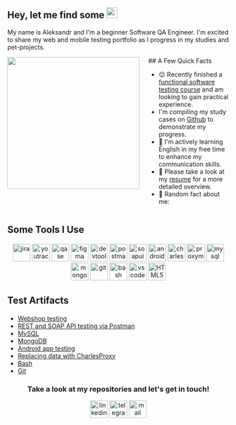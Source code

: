 ## Hey, let me find some <img src="https://em-content.zobj.net/source/microsoft-teams/363/lady-beetle_1f41e.png" height="25" >

<p> My name is Aleksandr and I'm a beginner Software QA Engineer. I'm excited to share my web and mobile testing portfolio as I progress in my studies and pet-projects.</p> 

<div style="display: flex; align-items: flex-start; margin-bottom: 20px;">
   <img align="left" src="https://gifs.obs.ru-moscow-1.hc.sbercloud.ru/d09adf05a57c04b5aa0aa419359abe5062a9298047c6fab7491c30ad99988c10.gif" style="width: 300px; margin-right: 20px;">
   <div>
     ## A Few Quick Facts
    <ul>
        <li> 😌 Recently finished a <a href="">functional software testing course</a> and am looking to gain practical experience. </li>
       <li> I'm compiling my study cases on <a href="https://github.com/AleksandrBarchuk">Github</a> to demonstrate my progress.</li> </li>
       <li> 📖 I'm actively learning English in my free time to enhance my communication skills.</li>
       <li> 📙 Please take a look at my <a href="">resume</a> for a more detailed overview.</li> 
        <li> 🧣 Random fact about me:  </li>
    </ul>
    </div>
</div>
  
<h2 style="margin-bottom: 20px;">Some Tools I Use</h2>
<p style="text-align: center; margin-bottom: 20px;">
  <img src="https://cdn.jsdelivr.net/gh/devicons/devicon/icons/jira/jira-original.svg" title="jira" alt="jira" width="40" height="40"/>
  <img src="https://upload.wikimedia.org/wikipedia/commons/thumb/8/8d/YouTrack_Icon.svg/1024px-YouTrack_Icon.svg.png?20200803082248" title="youtrack" alt="youtrack" width="40" height="40"/>
  <img src="https://luna1.co/eb0187.png" title="qase" alt="qase" width="40" height="40"/>
    <img src="c" title="figma" alt="figma" width="40" height="40"/>
  <img src="https://d33wubrfki0l68.cloudfront.net/38b5c953a4667366685d55db55d057c86db1fc54/a0fdc/static/acae6b24d940347661ca901ea07f47c1/chrome-dev-logo-icon.png" title="devtools" alt="devtools" width="40" height="40"/>
  <img src="https://www.svgrepo.com/show/354202/postman-icon.svg" title="postman" alt="postman" width="40" height="40"/>
  <img src="https://encrypted-tbn0.gstatic.com/images?q=tbn:ANd9GcTDLj-17hLuPse4K5lo4VLNFRn89rjLSB-KKIZMdNjB0Q&s" title="soapui" alt="soapui" width="40" height="40"/>
   <img src="https://cdn.jsdelivr.net/gh/devicons/devicon/icons/androidstudio/androidstudio-original.svg" title="android-studio" alt="android-studio" width="40" height="40"/>
  <img src="https://cdn.icon-icons.com/icons2/3053/PNG/512/charles_proxy_macos_bigsur_icon_190302.png" title="charles-proxy" alt="charles-proxy" width="40" height="40"/>
  <img src="https://ph-files.imgix.net/f1aba60e-b071-4afd-bde6-7c123853a3ae.png?auto=format" title="proxyman" alt="proxyman" width="40" height="40"/>
  <img src="https://cdn.jsdelivr.net/gh/devicons/devicon/icons/mysql/mysql-original.svg" title="mysql" alt="mysql" width="40" height="40"/>
  <img src="https://cdn.jsdelivr.net/gh/devicons/devicon/icons/mongodb/mongodb-original.svg" title="mongodb" alt="mongodb" width="40" height="40"/>
  <img src="https://cdn.jsdelivr.net/gh/devicons/devicon/icons/git/git-original.svg" title="git" alt="git" width="40" height="40"/>
  <img src="https://upload.wikimedia.org/wikipedia/commons/thumb/4/4b/Bash_Logo_Colored.svg/1024px-Bash_Logo_Colored.svg.png?20180723054350" title="bash" alt="bash" width="40" height="40"/>
  <img src="https://cdn.jsdelivr.net/gh/devicons/devicon/icons/vscode/vscode-original.svg" title="vscode" alt="vscode" width="40" height="40"/>
  <img src="https://cdn-icons-png.flaticon.com/512/919/919827.png" title="HTML5" alt="HTML5" width="40" height="40"/>
</p>
<h2 style="margin-bottom: 20px;">Test Artifacts</h2>
<p> 
 <ul>
    
<li>  <a href="https://github.com//web_testing">Webshop testing</a>  </li>
<li>  <a href="https://github.com//api_testing"> REST and SOAP API testing via Postman </a>   </li>
<li> <a href="https://github.com//sql">MySQL</a>   </li>
<li>  <a href="https://github.com//mongodb">MongoDB</a>  </li>
<li>  <a href="https://github.com//mobile_testing"> Android app testing</a>   </li>
<li> <a href="https://github.com//charlesproxy">Replacing data with CharlesProxy</a>  </li>
<li> <a href="https://github.com//bash"> Bash </a>  </li>
<li> <a href="https://github.com//git"> Git </a> </li>
</ul>
</p>

<h3 align="center"> Take a look at my repositories and let's get in touch! </h3>
<p align="center">
<a href= "https://www.linkedin.com/in//"><img src="https://img.icons8.com/?size=512&id=13930&format=png" width="40" height="40" alt="linkedin"/></a>
<a href= "https://t.me/MissterAlex"><img src="https://img.icons8.com/?size=512&id=63306&format=png" width="40" height="40" alt="telegram"/></a>
<a href="mailto:shura.barchuk@mail.ru" target="_blank"><img src="https://img.icons8.com/?size=100&id=119064&format=png&color=000000" width="40" height="40" alt="mail"/></a>
</p>